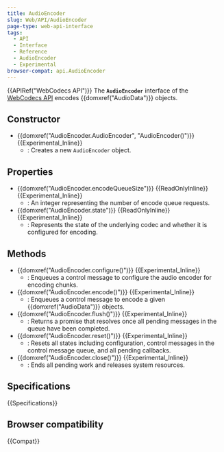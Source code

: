 ```yaml
---
title: AudioEncoder
slug: Web/API/AudioEncoder
page-type: web-api-interface
tags:
  - API
  - Interface
  - Reference
  - AudioEncoder
  - Experimental
browser-compat: api.AudioEncoder
---
```

{{APIRef("WebCodecs API")}}
The **`AudioEncoder`** interface of the [WebCodecs API](/en-US/docs/Web/API/WebCodecs_API) encodes {{domxref("AudioData")}} objects.

## Constructor

- {{domxref("AudioEncoder.AudioEncoder", "AudioEncoder()")}} {{Experimental_Inline}}
  - : Creates a new `AudioEncoder` object.

## Properties

- {{domxref("AudioEncoder.encodeQueueSize")}} {{ReadOnlyInline}} {{Experimental_Inline}}
  - : An integer representing the number of encode queue requests.
- {{domxref("AudioEncoder.state")}} {{ReadOnlyInline}} {{Experimental_Inline}}
  - : Represents the state of the underlying codec and whether it is configured for encoding.

## Methods

- {{domxref("AudioEncoder.configure()")}} {{Experimental_Inline}}
  - : Enqueues a control message to configure the audio encoder for encoding chunks.
- {{domxref("AudioEncoder.encode()")}} {{Experimental_Inline}}
  - : Enqueues a control message to encode a given {{domxref("AudioData")}} objects.
- {{domxref("AudioEncoder.flush()")}} {{Experimental_Inline}}
  - : Returns a promise that resolves once all pending messages in the queue have been completed.
- {{domxref("AudioEncoder.reset()")}} {{Experimental_Inline}}
  - : Resets all states including configuration, control messages in the control message queue, and all pending callbacks.
- {{domxref("AudioEncoder.close()")}} {{Experimental_Inline}}
  - : Ends all pending work and releases system resources.

## Specifications

{{Specifications}}

## Browser compatibility

{{Compat}}
